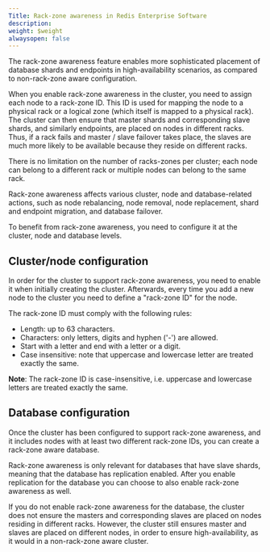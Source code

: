 ```yaml
---
Title: Rack-zone awareness in Redis Enterprise Software
description: 
weight: $weight
alwaysopen: false
---
```

The rack-zone awareness feature enables more sophisticated placement of
database shards and endpoints in high-availability scenarios, as
compared to non-rack-zone aware configuration.

When you enable rack-zone awareness in the cluster, you need to assign
each node to a rack-zone ID. This ID is used for mapping the node to a
physical rack or a logical zone (which itself is mapped to a physical
rack). The cluster can then ensure that master shards and corresponding
slave shards, and similarly endpoints, are placed on nodes in different
racks. Thus, if a rack fails and master / slave failover takes place,
the slaves are much more likely to be available because they reside on
different racks.

There is no limitation on the number of racks-zones per cluster; each
node can belong to a different rack or multiple nodes can belong to the
same rack.

Rack-zone awareness affects various cluster, node and database-related
actions, such as node rebalancing, node removal, node replacement, shard
and endpoint migration, and database failover.

To benefit from rack-zone awareness, you need to configure it at the
cluster, node and database levels.

## Cluster/node configuration

In order for the cluster to support rack-zone awareness, you need to
enable it when initially creating the cluster. Afterwards, every time
you add a new node to the cluster you need to define a "rack-zone ID"
for the node.

The rack-zone ID must comply with the following rules:

-   Length: up to 63 characters.
-   Characters: only letters, digits and hyphen ('-') are allowed.
-   Start with a letter and end with a letter or a digit.
-   Case insensitive: note that uppercase and lowercase letter are
    treated exactly the same.

**Note**: The rack-zone ID is case-insensitive, i.e. uppercase and
lowercase letters are treated exactly the same.

## Database configuration

Once the cluster has been configured to support rack-zone awareness, and
it includes nodes with at least two different rack-zone IDs, you can
create a rack-zone aware database.

Rack-zone awareness is only relevant for databases that have slave
shards, meaning that the database has replication enabled. After you
enable replication for the database you can choose to also enable
rack-zone awareness as well.

If you do not enable rack-zone awareness for the database, the cluster
does not ensure the masters and corresponding slaves are placed on nodes
residing in different racks. However, the cluster still ensures master
and slaves are placed on different nodes, in order to ensure
high-availability, as it would in a non-rack-zone aware cluster.

 
